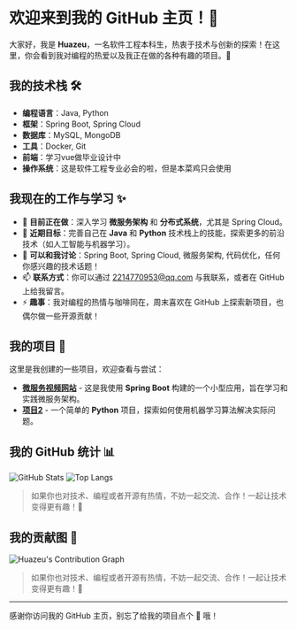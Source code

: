 # 欢迎来到我的 GitHub 主页！👋

大家好，我是 **Huazeu**，一名软件工程本科生，热衷于技术与创新的探索！在这里，你会看到我对编程的热爱以及我正在做的各种有趣的项目。🚀

## 我的技术栈 🛠️

- **编程语言**：Java, Python
- **框架**：Spring Boot, Spring Cloud
- **数据库**：MySQL, MongoDB
- **工具**：Docker, Git
- **前端**：学习vue做毕业设计中
- **操作系统**：这是软件工程专业必会的啦，但是本菜鸡只会使用

## 我现在的工作与学习 ✨

- 🔭 **目前正在做**：深入学习 **微服务架构** 和 **分布式系统**，尤其是 Spring Cloud。
- 🌱 **近期目标**：完善自己在 **Java** 和 **Python** 技术栈上的技能，探索更多的前沿技术（如人工智能与机器学习）。
- 💬 **可以和我讨论**：Spring Boot, Spring Cloud, 微服务架构, 代码优化，任何你感兴趣的技术话题！
- 📫 **联系方式**：你可以通过 [2214770953@qq.com](2214770953@qq.com) 与我联系，或者在 GitHub 上给我留言。
- ⚡ **趣事**：我对编程的热情与咖啡同在，周末喜欢在 GitHub 上探索新项目，也偶尔做一些开源贡献！

## 我的项目 🌟

这里是我创建的一些项目，欢迎查看与尝试：

- [**微服务视频网站**](https://github.com/Huazeu/bilibili) - 这是我使用 **Spring Boot** 构建的一个小型应用，旨在学习和实践微服务架构。
- [**项目2**](https://github.com/Huazeu/) - 一个简单的 **Python** 项目，探索如何使用机器学习算法解决实际问题。

## 我的 GitHub 统计 📊

![GitHub Stats](https://github-readme-stats.vercel.app/api?username=Huazeu&show_icons=true&hide_title=true&count_private=true&hide=prs)
![Top Langs](https://github-readme-stats.vercel.app/api/top-langs/?username=Huazeu&layout=compact&langs_count=6)

> 如果你也对技术、编程或者开源有热情，不妨一起交流、合作！一起让技术变得更有趣！🎉

## 我的贡献图 🌟

![Huazeu's Contribution Graph](https://github-readme-streak-stats.herokuapp.com/?user=Huazeu&theme=dark)


> 如果你也对技术、编程或者开源有热情，不妨一起交流、合作！一起让技术变得更有趣！🎉

---

感谢你访问我的 GitHub 主页，别忘了给我的项目点个 🌟 哦！
